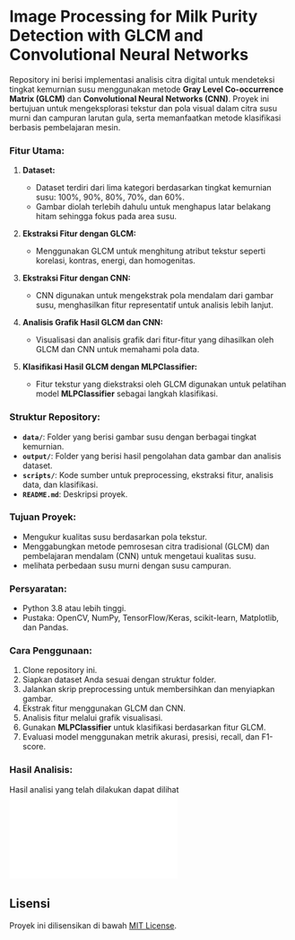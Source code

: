 # **Image Processing for Milk Purity Detection with GLCM and Convolutional Neural Networks**

Repository ini berisi implementasi analisis citra digital untuk mendeteksi tingkat kemurnian susu menggunakan metode **Gray Level Co-occurrence Matrix (GLCM)** dan **Convolutional Neural Networks (CNN)**. Proyek ini bertujuan untuk mengeksplorasi tekstur dan pola visual dalam citra susu murni dan campuran larutan gula, serta memanfaatkan metode klasifikasi berbasis pembelajaran mesin.

### **Fitur Utama:**

1. **Dataset:**

   - Dataset terdiri dari lima kategori berdasarkan tingkat kemurnian susu: 100%, 90%, 80%, 70%, dan 60%.
   - Gambar diolah terlebih dahulu untuk menghapus latar belakang hitam sehingga fokus pada area susu.

2. **Ekstraksi Fitur dengan GLCM:**

   - Menggunakan GLCM untuk menghitung atribut tekstur seperti korelasi, kontras, energi, dan homogenitas.

3. **Ekstraksi Fitur dengan CNN:**

   - CNN digunakan untuk mengekstrak pola mendalam dari gambar susu, menghasilkan fitur representatif untuk analisis lebih lanjut.

4. **Analisis Grafik Hasil GLCM dan CNN:**

   - Visualisasi dan analisis grafik dari fitur-fitur yang dihasilkan oleh GLCM dan CNN untuk memahami pola data.

5. **Klasifikasi Hasil GLCM dengan MLPClassifier:**
   - Fitur tekstur yang diekstraksi oleh GLCM digunakan untuk pelatihan model **MLPClassifier** sebagai langkah klasifikasi.

### **Struktur Repository:**

- **`data/`**: Folder yang berisi gambar susu dengan berbagai tingkat kemurnian.
- **`output/`**: Folder yang berisi hasil pengolahan data gambar dan analisis dataset.
- **`scripts/`**: Kode sumber untuk preprocessing, ekstraksi fitur, analisis data, dan klasifikasi.
- **`README.md`**: Deskripsi proyek.

### **Tujuan Proyek:**

- Mengukur kualitas susu berdasarkan pola tekstur.
- Menggabungkan metode pemrosesan citra tradisional (GLCM) dan pembelajaran mendalam (CNN) untuk mengetaui kualitas susu.
- melihata perbedaan susu murni dengan susu campuran.

### **Persyaratan:**

- Python 3.8 atau lebih tinggi.
- Pustaka: OpenCV, NumPy, TensorFlow/Keras, scikit-learn, Matplotlib, dan Pandas.

### **Cara Penggunaan:**

1. Clone repository ini.
2. Siapkan dataset Anda sesuai dengan struktur folder.
3. Jalankan skrip preprocessing untuk membersihkan dan menyiapkan gambar.
4. Ekstrak fitur menggunakan GLCM dan CNN.
5. Analisis fitur melalui grafik visualisasi.
6. Gunakan **MLPClassifier** untuk klasifikasi berdasarkan fitur GLCM.
7. Evaluasi model menggunakan metrik akurasi, presisi, recall, dan F1-score.

### **Hasil Analisis:**

Hasil analisi yang telah dilakukan dapat dilihat ![File Hasil Analisis](output/Results_Hasil_Analisis.pdf)

## Lisensi

Proyek ini dilisensikan di bawah [MIT License](LICENSE).
